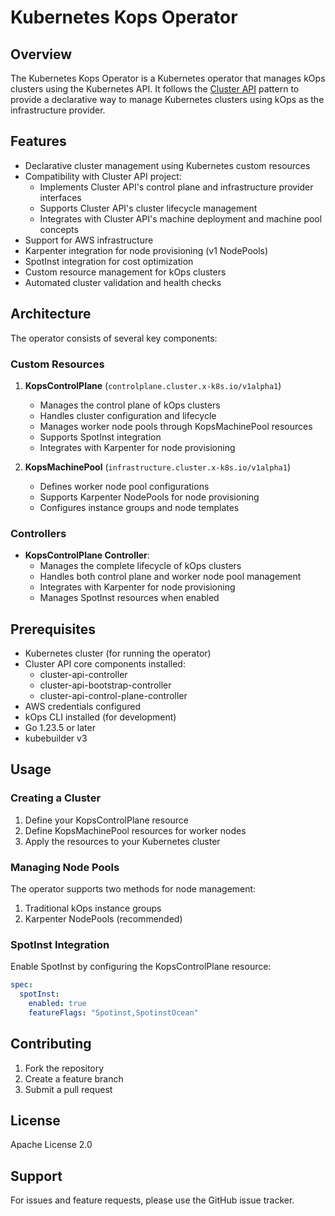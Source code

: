 # Kubernetes Kops Operator

## Overview
The Kubernetes Kops Operator is a Kubernetes operator that manages kOps clusters using the Kubernetes API. It follows the [Cluster API](https://github.com/kubernetes-sigs/cluster-api) pattern to provide a declarative way to manage Kubernetes clusters using kOps as the infrastructure provider.

## Features
- Declarative cluster management using Kubernetes custom resources
- Compatibility with Cluster API project:
  - Implements Cluster API's control plane and infrastructure provider interfaces
  - Supports Cluster API's cluster lifecycle management
  - Integrates with Cluster API's machine deployment and machine pool concepts
- Support for AWS infrastructure
- Karpenter integration for node provisioning (v1 NodePools)
- SpotInst integration for cost optimization
- Custom resource management for kOps clusters
- Automated cluster validation and health checks

## Architecture
The operator consists of several key components:

### Custom Resources
1. **KopsControlPlane** (`controlplane.cluster.x-k8s.io/v1alpha1`)
   - Manages the control plane of kOps clusters
   - Handles cluster configuration and lifecycle
   - Manages worker node pools through KopsMachinePool resources
   - Supports SpotInst integration
   - Integrates with Karpenter for node provisioning

2. **KopsMachinePool** (`infrastructure.cluster.x-k8s.io/v1alpha1`)
   - Defines worker node pool configurations
   - Supports Karpenter NodePools for node provisioning
   - Configures instance groups and node templates

### Controllers
- **KopsControlPlane Controller**: 
  - Manages the complete lifecycle of kOps clusters
  - Handles both control plane and worker node pool management
  - Integrates with Karpenter for node provisioning
  - Manages SpotInst resources when enabled

## Prerequisites
- Kubernetes cluster (for running the operator)
- Cluster API core components installed:
  - cluster-api-controller
  - cluster-api-bootstrap-controller
  - cluster-api-control-plane-controller
- AWS credentials configured
- kOps CLI installed (for development)
- Go 1.23.5 or later
- kubebuilder v3

## Usage

### Creating a Cluster
1. Define your KopsControlPlane resource
2. Define KopsMachinePool resources for worker nodes
3. Apply the resources to your Kubernetes cluster

### Managing Node Pools
The operator supports two methods for node management:
1. Traditional kOps instance groups
2. Karpenter NodePools (recommended)

### SpotInst Integration
Enable SpotInst by configuring the KopsControlPlane resource:
```yaml
spec:
  spotInst:
    enabled: true
    featureFlags: "Spotinst,SpotinstOcean"
```

## Contributing
1. Fork the repository
2. Create a feature branch
3. Submit a pull request

## License
Apache License 2.0

## Support
For issues and feature requests, please use the GitHub issue tracker.